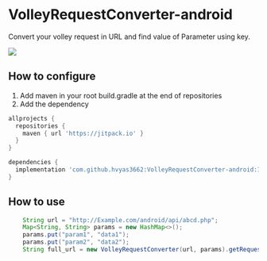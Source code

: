 # VolleyRequestConverter-android
Convert your volley request in URL and find value of Parameter using key.

[![](https://jitpack.io/v/hvyas3662/VolleyRequestConverter-android.svg)](https://jitpack.io/#hvyas3662/VolleyRequestConverter-android)

## How to configure

 1. Add maven in your root build.gradle at the end of repositories
 2. Add the dependency
```gradle
allprojects {
  repositories {
    maven { url 'https://jitpack.io' }
  }
}

dependencies {
  implementation 'com.github.hvyas3662:VolleyRequestConverter-android:1.0'
}
```

 ## How to use
 
 ```java
     String url = "http://Example.com/android/api/abcd.php";
     Map<String, String> params = new HashMap<>();
     params.put("param1", "data1");
     params.put("param2", "data2");
     String full_url = new VolleyRequestConverter(url, params).getRequestedUrl();
```
